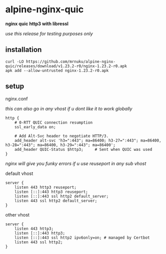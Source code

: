 # alpine-nginx-quic
**nginx quic http3 with libressl**

*use this release for testing purposes only*

## installation

```
curl -LO https://github.com/mrnuku/alpine-nginx-quic/releases/download/v1.23.2-r0/nginx-1.23.2-r0.apk
apk add --allow-untrusted nginx-1.23.2-r0.apk
```

## setup

nginx.conf

*this can also go in any vhost if u dont like it to work globally*

```
http {
    # 0-RTT QUIC connection resumption
    ssl_early_data on;

    # Add Alt-Svc header to negotiate HTTP/3.
    add_header alt-svc 'h3=":443"; ma=86400; h3-27=":443"; ma=86400, h3-28=":443"; ma=86400, h3-29=":443"; ma=86400';
    add_header QUIC-Status $http3;     # Sent when QUIC was used
}
```
*nginx will give you funky errors if u use reuseport in any sub vhost*

default vhost
```
server {
    listen 443 http3 reuseport;
    listen [::]:443 http3 reuseport;
    listen [::]:443 ssl http2 default_server;
    listen 443 ssl http2 default_server;
}
```

other vhost
```
server {
    listen 443 http3;
    listen [::]:443 http3;
    listen [::]:443 ssl http2 ipv6only=on; # managed by Certbot
    listen 443 ssl http2;
}
```
